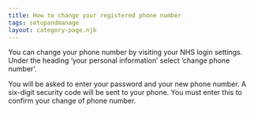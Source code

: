 ```yaml
---
title: How to change your registered phone number
tags: setupandmanage
layout: category-page.njk
---
```

You can change your phone number by visiting your NHS login settings. Under the heading ‘your personal information’ select ‘change phone number’.

You will be asked to enter your password and your new phone number. A six-digit security code will be sent to your phone. You must enter this to confirm your change of phone number.